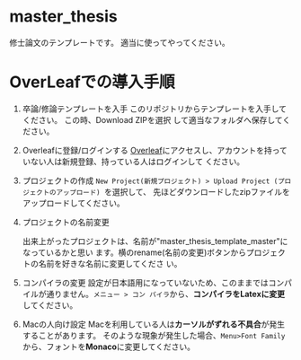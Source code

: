# master_thesis

修士論文のテンプレートです。
適当に使ってやってください。

# OverLeafでの導入手順

1. 卒論/修論テンプレートを入手
   このリポジトリからテンプレートを入手してください。
   この時、Download ZIPを選択 して適当なフォルダへ保存してください。
   
   

2. Overleafに登録/ログインする
   [Overleaf](https://ja.overleaf.com/)にアクセスし、アカウントを持っていない人は新規登録、持っている人はログインして ください。
   
   

3. プロジェクトの作成
   ```New Project(新規プロジェクト) > Upload Project (プロジェクトのアップロード) ```を選択して、 先ほどダウンロードしたzipファイルをアップロードしてください。
   
   

4. プロジェクトの名前変更

   出来上がったプロジェクトは、名前が"master_thesis_template_master"になっているかと思い ます。横のrename(名前の変更)ボタンからプロジェクトの名前を好きな名前に変更してくださ い。
   
   

5. コンパイラの変更
   設定が日本語用になっていないため、このままではコンパイルが通りません。```メニュー > コン パイラ```から、**コンパイラをLatexに変更**してください。
   
   

6. Macの人向け設定
   Macを利用している人は**カーソルがずれる不具合**が発生することがあります。
   そのような現象が発生した場合、```Menu>Font Family```から、フォントを**Monaco**に変更してください。
